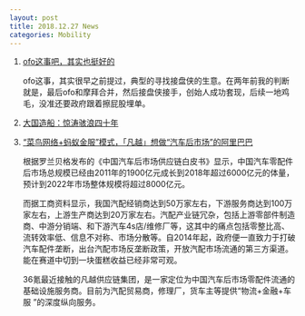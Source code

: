 ```yaml
---
layout: post
title: 2018.12.27 News
categories: Mobility
---
```


1. [ofo这事吧，其实也挺好的](https://www.huxiu.com/article/278365.html)

    ofo这事，其实很早之前提过，典型的寻找接盘侠的生意。在两年前我的判断就是，最后ofo和摩拜合并，然后接盘侠接手，创始人成功套现，后续一地鸡毛，没准还要政府跟着擦屁股埋单。

2. [大国造船：惊涛骇浪四十年](https://www.huxiu.com/article/278491.html)

3. [“菜鸟网络+蚂蚁金服”模式，「凡越」想做“汽车后市场”的阿里巴巴](https://36kr.com/p/5169089.html)

    根据罗兰贝格发布的《中国汽车后市场供应链白皮书》显示，中国汽车零配件后市场总规模已经由2011年的1900亿元成长到2018年超过6000亿元的体量，预计到2022年市场整体规模将超过8000亿元。

    而据工商资料显示，我国汽配经销商达到50万家左右，下游服务商达到100万家左右，上游生产商达到20万家左右。汽配产业链冗杂，包括上游零部件制造商、中游分销端、和下游汽车4s店/维修厂等，这其中的痛点包括零整比高、流转效率低、信息不对称、市场分散等。自2014年起，政府便一直致力于打破汽车配件垄断，出台汽配市场反垄断政策，开放汽配市场流通的第三方渠道。能在赛道中切到一块蛋糕收益已经非常可观。

    36氪最近接触的凡越供应链集团，是一家定位为中国汽车后市场零配件流通的基础设施服务商。目前为汽配贸易商，修理厂，货车主等提供“物流+金融+车服 ”的深度纵向服务。


